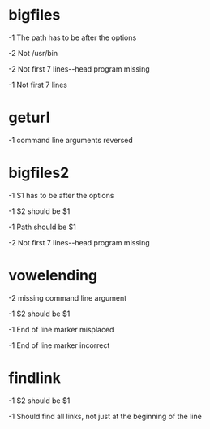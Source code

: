 # bigfiles

-1 The path has to be after the options

-2 Not /usr/bin

-2 Not first 7 lines--head program missing

-1 Not first 7 lines

# geturl

-1 command line arguments reversed

# bigfiles2

-1 $1 has to be after the options

-1 $2 should be $1

-1 Path should be $1

-2 Not first 7 lines--head program missing

# vowelending

-2 missing command line argument

-1 $2 should be $1

-1 End of line marker misplaced

-1 End of line marker incorrect

# findlink

-1 $2 should be $1

-1 Should find all links, not just at the beginning of the line

